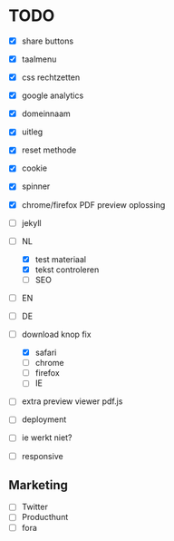 # TODO
- [x] share buttons
- [x] taalmenu
- [x] css rechtzetten
- [x] google analytics
- [x] domeinnaam
- [x] uitleg
- [x] reset methode
- [x] cookie
- [x] spinner
- [x] chrome/firefox PDF preview oplossing

- [ ] jekyll

- [ ] NL
  - [x] test materiaal
  - [x] tekst controleren
  - [ ] SEO

- [ ] EN
- [ ] DE

- [ ] download knop fix
  - [x] safari
  - [ ] chrome
  - [ ] firefox
  - [ ] IE

- [ ] extra preview viewer pdf.js
- [ ] deployment
- [ ] ie werkt niet?
- [ ] responsive


## Marketing
- [ ] Twitter
- [ ] Producthunt
- [ ] fora

